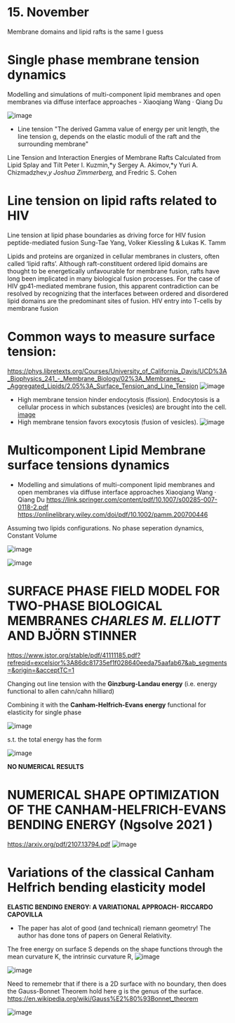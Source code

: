 # 15. November
 Membrane domains and lipid rafts is the same I guess

# Single phase membrane tension dynamics
Modelling and simulations of multi-component lipid
membranes and open membranes via diffuse interface
approaches - Xiaoqiang Wang · Qiang Du

![image](https://user-images.githubusercontent.com/43385748/201888168-883442e7-eeff-496a-9499-d23396a00a90.png)

- Line tension 
"The derived Gamma value of energy per unit length, the line tension g, depends on the elastic moduli of the raft and the surrounding membrane"

Line Tension and Interaction Energies of Membrane Rafts Calculated
from Lipid Splay and Tilt
Peter I. Kuzmin,*y Sergey A. Akimov,*y Yuri A. Chizmadzhev,*y Joshua Zimmerberg,* and Fredric S. Cohen 


# Line tension on lipid rafts related to HIV
Line tension at lipid phase boundaries as driving force for HIV fusion peptide-mediated fusion
Sung-Tae Yang, Volker Kiessling & Lukas K. Tamm

Lipids and proteins are organized in cellular membranes in clusters, often called ‘lipid rafts’. Although raft-constituent ordered lipid domains are thought to be energetically unfavourable for membrane fusion, rafts have long been implicated in many biological fusion processes. For the case of HIV gp41-mediated membrane fusion, this apparent contradiction can be resolved by recognizing that the interfaces between ordered and disordered lipid domains are the predominant sites of fusion. HIV entry into T-cells by membrane fusion

# Common ways to measure surface tension:
https://phys.libretexts.org/Courses/University_of_California_Davis/UCD%3A_Biophysics_241_-_Membrane_Biology/02%3A_Membranes_-_Aggregated_Lipids/2.05%3A_Surface_Tension_and_Line_Tension
![image](https://user-images.githubusercontent.com/43385748/201903583-02e3a111-0a7a-41a7-913d-bdae702ceb57.png)

- High membrane tension hinder endocytosis (fission).  Endocytosis is a cellular process in which substances (vesicles) are brought into the cell. 
[image](https://user-images.githubusercontent.com/43385748/201903791-7d6a0f7a-bb7d-4cbf-8acb-dea39d63752b.png)
 - High membrane tension favors exocytosis (fusion of vesicles). 
![image](https://user-images.githubusercontent.com/43385748/201904434-e16ebf2c-438c-4830-a626-1106b230c6f5.png)

# Multicomponent Lipid Membrane surface tensions dynamics 
 - Modelling and simulations of multi-component lipid
membranes and open membranes via diffuse interface
approaches Xiaoqiang Wang · Qiang Du
https://link.springer.com/content/pdf/10.1007/s00285-007-0118-2.pdf
https://onlinelibrary.wiley.com/doi/pdf/10.1002/pamm.200700446

Assuming two lipids configurations. No phase seperation dynamics, Constant Volume

![image](https://user-images.githubusercontent.com/43385748/201911486-d60ab4af-8d51-482b-b6c7-639722c1c9f3.png)

![image](https://user-images.githubusercontent.com/43385748/201911434-26078266-5c9b-49ee-9250-13fe4822bf80.png)

  
 # SURFACE PHASE FIELD MODEL FOR TWO-PHASE BIOLOGICAL MEMBRANES *CHARLES M. ELLIOTT* AND BJÖRN STINNER

https://www.jstor.org/stable/pdf/41111185.pdf?refreqid=excelsior%3A86dc81735ef1f028640eeda75aafab67&ab_segments=&origin=&acceptTC=1


Changing out line tension with the **Ginzburg-Landau energy** (i.e. energy functional to allen cahn/cahn hilliard)

Combining it with the  **Canham-Helfrich-Evans energy** functional for elasticity for single phase

![image](https://user-images.githubusercontent.com/43385748/201918890-147828f7-a162-4842-a6b3-f684c1804775.png)

s.t. the total energy has the form

![image](https://user-images.githubusercontent.com/43385748/201919039-b73cefeb-af31-4dbd-89a6-c4a8c5cf681e.png)

**NO NUMERICAL RESULTS**


# NUMERICAL SHAPE OPTIMIZATION OF THE CANHAM-HELFRICH-EVANS BENDING ENERGY (Ngsolve 2021 )

https://arxiv.org/pdf/2107.13794.pdf
![image](https://user-images.githubusercontent.com/43385748/201913830-cc5c5ccd-df9e-4b64-ab21-8e3918893888.png)



# Variations of the classical Canham Helfrich bending elasticity model
 **ELASTIC BENDING ENERGY: A VARIATIONAL APPROACH- RICCARDO CAPOVILLA**
 -  The paper has alot of good (and technical) riemann geometry! The author has done tons of papers on General Relativity.
 
The free energy on surface S depends on the shape
functions through the mean curvature K, the intrinsic curvature R, 
![image](https://user-images.githubusercontent.com/43385748/202016337-86282136-9ec1-4a48-8ab1-2a784e6226c5.png)


![image](https://user-images.githubusercontent.com/43385748/202015786-ee4bcd8f-cd5d-4d15-a380-f557dfa495fc.png)

Need to rememebr that if there is a 2D surface with no boundary, then does the Gauss-Bonnet Theorem hold here g is the genus of the surface.  https://en.wikipedia.org/wiki/Gauss%E2%80%93Bonnet_theorem

![image](https://user-images.githubusercontent.com/43385748/202015995-5741b161-22e2-44d2-b017-0781fb42af1c.png)

